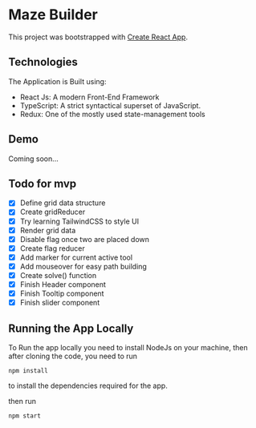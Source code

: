 # Maze Builder

This project was bootstrapped with [Create React App](https://github.com/facebook/create-react-app).

## Technologies

The Application is Built using:

- React Js: A modern Front-End Framework
- TypeScript: A strict syntactical superset of JavaScript.
- Redux: One of the mostly used state-management tools

## Demo

Coming soon...

## Todo for mvp

- [x] Define grid data structure
- [x] Create gridReducer
- [x] Try learning TailwindCSS to style UI
- [x] Render grid data
- [x] Disable flag once two are placed down
- [x] Create flag reducer
- [x] Add marker for current active tool
- [x] Add mouseover for easy path building
- [x] Create solve() function
- [x] Finish Header component
- [x] Finish Tooltip component
- [x] Finish slider component

## Running the App Locally

To Run the app locally you need to install NodeJs on your machine,
then after cloning the code, you need to run

```
npm install
```

to install the dependencies required for the app.

then run

```
npm start
```
